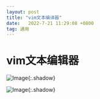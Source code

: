 ```yaml
---
layout: post
title: "vim文本编译器"
date:   2022-7-21 11:29:08 +0800
tag: 通用 
---
```


# vim文本编辑器

![Image](https://xusenfeng.github.io/myimages/13.jpg){:.shadow}

![Image](https://xusenfeng.github.io/myimages/14.jpg){:.shadow}